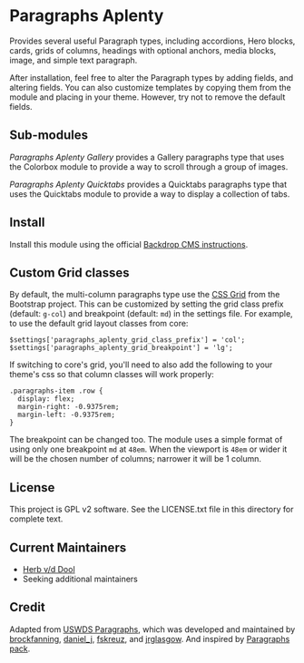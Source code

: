 # Paragraphs Aplenty

Provides several useful Paragraph types, including accordions, Hero blocks,
cards, grids of columns, headings with optional anchors, media blocks, image,
and simple text paragraph.

After installation, feel free to alter the Paragraph types by adding fields,
and altering fields. You can also customize templates by copying them from the
module and placing in your theme. However, try not to remove the default fields.

## Sub-modules

*Paragraphs Aplenty Gallery* provides a Gallery paragraphs type that uses the
Colorbox module to provide a way to scroll through a group of images.

*Paragraphs Aplenty Quicktabs* provides a Quicktabs paragraphs type that uses the
Quicktabs module to provide a way to display a collection of tabs.

## Install

Install this module using the official [Backdrop CMS instructions](https://backdropcms.org/guide/modules).

## Custom Grid classes

By default, the multi-column paragraphs type use the [CSS Grid](https://getbootstrap.com/docs/5.3/layout/css-grid/)
from the Bootstrap project. This can be customized by setting the grid class prefix
(default: `g-col`) and breakpoint (default: `md`) in the settings file. For example,
to use the default grid layout classes from core:

```
$settings['paragraphs_aplenty_grid_class_prefix'] = 'col';
$settings['paragraphs_aplenty_grid_breakpoint'] = 'lg';
```

If switching to core's grid, you'll need to also add the following to your theme's
css so that column classes will work properly:

```
.paragraphs-item .row {
  display: flex;
  margin-right: -0.9375rem;
  margin-left: -0.9375rem;
}
```

The breakpoint can be changed too. The module uses a simple format of using only
one breakpoint `md` at `48em`. When the viewport is `48em` or wider it will be the
chosen number of columns; narrower it will be 1 column.

## License

This project is GPL v2 software. See the LICENSE.txt file in this
directory for complete text.

## Current Maintainers

* [Herb v/d Dool](https://github.com/herbdool)
* Seeking additional maintainers

## Credit

Adapted from [USWDS Paragraphs](https://www.drupal.org/project/uswds_paragraphs),
which was developed and maintained by [brockfanning](https://www.drupal.org/u/brockfanning),
[daniel_j](https://www.drupal.org/u/daniel_j), [fskreuz](https://www.drupal.org/u/fskreuz),
and [jrglasgow](https://www.drupal.org/u/jrglasgow). And inspired by
[Paragraphs pack](https://www.drupal.org/project/paragraphs_pack).
